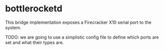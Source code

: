 # bottlerocketd

This bridge implementation exposes a Firecracker X10 serial port to the system.

TODO: we are going to use a simplistic config file to define which ports are set and what their types are.
